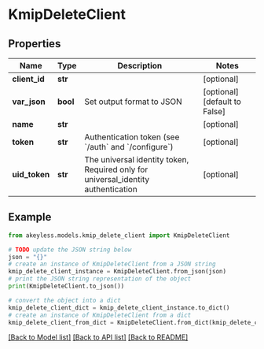 # KmipDeleteClient


## Properties

Name | Type | Description | Notes
------------ | ------------- | ------------- | -------------
**client_id** | **str** |  | [optional] 
**var_json** | **bool** | Set output format to JSON | [optional] [default to False]
**name** | **str** |  | [optional] 
**token** | **str** | Authentication token (see &#x60;/auth&#x60; and &#x60;/configure&#x60;) | [optional] 
**uid_token** | **str** | The universal identity token, Required only for universal_identity authentication | [optional] 

## Example

```python
from akeyless.models.kmip_delete_client import KmipDeleteClient

# TODO update the JSON string below
json = "{}"
# create an instance of KmipDeleteClient from a JSON string
kmip_delete_client_instance = KmipDeleteClient.from_json(json)
# print the JSON string representation of the object
print(KmipDeleteClient.to_json())

# convert the object into a dict
kmip_delete_client_dict = kmip_delete_client_instance.to_dict()
# create an instance of KmipDeleteClient from a dict
kmip_delete_client_from_dict = KmipDeleteClient.from_dict(kmip_delete_client_dict)
```
[[Back to Model list]](../README.md#documentation-for-models) [[Back to API list]](../README.md#documentation-for-api-endpoints) [[Back to README]](../README.md)


